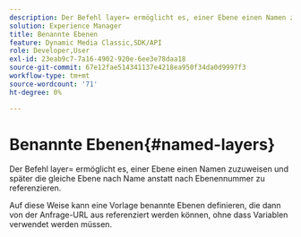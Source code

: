 ```yaml
---
description: Der Befehl layer= ermöglicht es, einer Ebene einen Namen zuzuweisen und später die gleiche Ebene nach Name anstatt nach Ebenennummer zu referenzieren.
solution: Experience Manager
title: Benannte Ebenen
feature: Dynamic Media Classic,SDK/API
role: Developer,User
exl-id: 23eab9c7-7a16-4902-920e-6ee3e78daa18
source-git-commit: 67e12fae514341137e4218ea950f34da0d9997f3
workflow-type: tm+mt
source-wordcount: '71'
ht-degree: 0%

---
```


# Benannte Ebenen{#named-layers}

Der Befehl layer= ermöglicht es, einer Ebene einen Namen zuzuweisen und später die gleiche Ebene nach Name anstatt nach Ebenennummer zu referenzieren.

Auf diese Weise kann eine Vorlage benannte Ebenen definieren, die dann von der Anfrage-URL aus referenziert werden können, ohne dass Variablen verwendet werden müssen.
